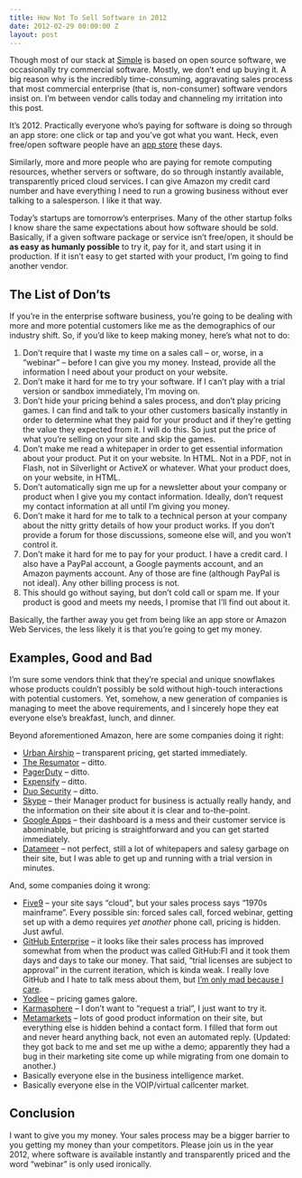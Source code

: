 ```yaml
---
title: How Not To Sell Software in 2012
date: 2012-02-29 00:00:00 Z
layout: post
---
```


Though most of our stack at [Simple](https://www.simple.com/) is based on open source software, we occasionally try commercial software. Mostly, we don’t end up buying it. A big reason why is the incredibly time-consuming, aggravating sales process that most commercial enterprise (that is, non-consumer) software vendors insist on. I’m between vendor calls today and channeling my irritation into this post.

It’s 2012. Practically everyone who’s paying for software is doing so through an app store: one click or tap and you’ve got what you want. Heck, even free/open software people have an [app store](https://en.wikipedia.org/wiki/Ubuntu_App_Store) these days.

Similarly, more and more people who are paying for remote computing resources, whether servers or software, do so through instantly available, transparently priced cloud services. I can give Amazon my credit card number and have everything I need to run a growing business without ever talking to a salesperson. I like it that way.

Today’s startups are tomorrow’s enterprises. Many of the other startup folks I know share the same expectations about how software should be sold. Basically, if a given software package or service isn’t free/open, it should be **as easy as humanly possible** to try it, pay for it, and start using it in production. If it isn’t easy to get started with your product, I’m going to find another vendor.

The List of Don’ts
------------------

If you’re in the enterprise software business, you’re going to be dealing with more and more potential customers like me as the demographics of our industry shift. So, if you’d like to keep making money, here’s what not to do:

1.  Don’t require that I waste my time on a sales call – or, worse, in a “webinar” – before I can give you my money. Instead, provide all the information I need about your product on your website.
2.  Don’t make it hard for me to try your software. If I can’t play with a trial version or sandbox immediately, I’m moving on.
3.  Don’t hide your pricing behind a sales process, and don’t play pricing games. I can find and talk to your other customers basically instantly in order to determine what they paid for your product and if they’re getting the value they expected from it. I will do this. So just put the price of what you’re selling on your site and skip the games.
4.  Don’t make me read a whitepaper in order to get essential information about your product. Put it on your website. In HTML. Not in a PDF, not in Flash, not in Silverlight or ActiveX or whatever. What your product does, on your website, in HTML.
5.  Don’t automatically sign me up for a newsletter about your company or product when I give you my contact information. Ideally, don’t request my contact information at all until I’m giving you money.
6.  Don’t make it hard for me to talk to a technical person at your company about the nitty gritty details of how your product works. If you don’t provide a forum for those discussions, someone else will, and you won’t control it.
7.  Don’t make it hard for me to pay for your product. I have a credit card. I also have a PayPal account, a Google payments account, and an Amazon payments account. Any of those are fine (although PayPal is not ideal). Any other billing process is not.
8.  This should go without saying, but don’t cold call or spam me. If your product is good and meets my needs, I promise that I’ll find out about it.

Basically, the farther away you get from being like an app store or Amazon Web Services, the less likely it is that you’re going to get my money.

Examples, Good and Bad
----------------------

I’m sure some vendors think that they’re special and unique snowflakes whose products couldn’t possibly be sold without high-touch interactions with potential customers. Yet, somehow, a new generation of companies is managing to meet the above requirements, and I sincerely hope they eat everyone else’s breakfast, lunch, and dinner.

Beyond aforementioned Amazon, here are some companies doing it right:

-   [Urban Airship](http://urbanairship.com/pricing/) – transparent pricing, get started immediately.
-   [The Resumator](https://app.theresumator.com/app/account/plans) – ditto.
-   [PagerDuty](http://www.pagerduty.com/pricing) – ditto.
-   [Expensify](https://www.expensify.com/#signup) – ditto.
-   [Duo Security](http://www.duosecurity.com/pricing) – ditto.
-   [Skype](http://www.skype.com/intl/en-us/business/skype-manager) – their Manager product for business is actually really handy, and the information on their site about it is clear and to-the-point.
-   [Google Apps](http://www.google.com/apps/intl/en/business/index.html) – their dashboard is a mess and their customer service is abominable, but pricing is straightforward and you can get started immediately.
-   [Datameer](http://datameer.com/) – not perfect, still a lot of whitepapers and salesy garbage on their site, but I was able to get up and running with a trial version in minutes.

And, some companies doing it wrong:

-   [Five9](http://www.five9.com/) – your site says “cloud”, but your sales process says “1970s mainframe”. Every possible sin: forced sales call, forced webinar, getting set up with a demo requires *yet another* phone call, pricing is hidden. Just awful.
-   [GitHub Enterprise](https://enterprise.github.com/) – it looks like their sales process has improved somewhat from when the product was called GitHub:FI and it took them days and days to take our money. That said, “trial licenses are subject to approval” in the current iteration, which is kinda weak. I really love GitHub and I hate to talk mess about them, but [I’m only mad because I care](http://caremad.com/).
-   [Yodlee](http://yodlee.com/) – pricing games galore.
-   [Karmasphere](http://www.karmasphere.com/) – I don’t want to “request a trial”, I just want to try it.
-   [Metamarkets](http://metamarkets.com/) – lots of good product information on their site, but everything else is hidden behind a contact form. I filled that form out and never heard anything back, not even an automated reply. (Updated: they got back to me and set me up withe a demo; apparently they had a bug in their marketing site come up while migrating from one domain to another.)
-   Basically everyone else in the business intelligence market.
-   Basically everyone else in the VOIP/virtual callcenter market.

Conclusion
----------

I want to give you my money. Your sales process may be a bigger barrier to you getting my money than your competitors. Please join us in the year 2012, where software is available instantly and transparently priced and the word “webinar” is only used ironically.
